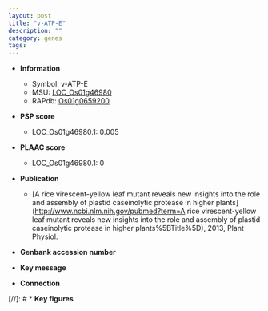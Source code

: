 ```yaml
---
layout: post
title: "v-ATP-E"
description: ""
category: genes
tags: 
---
```


* **Information**  
    + Symbol: v-ATP-E  
    + MSU: [LOC_Os01g46980](http://rice.plantbiology.msu.edu/cgi-bin/ORF_infopage.cgi?orf=LOC_Os01g46980)  
    + RAPdb: [Os01g0659200](http://rapdb.dna.affrc.go.jp/viewer/gbrowse_details/irgsp1?name=Os01g0659200)  

* **PSP score**  
    + LOC_Os01g46980.1: 0.005 

* **PLAAC score**  
    + LOC_Os01g46980.1: 0 

* **Publication**  
    + [A rice virescent-yellow leaf mutant reveals new insights into the role and assembly of plastid caseinolytic protease in higher plants](http://www.ncbi.nlm.nih.gov/pubmed?term=A rice virescent-yellow leaf mutant reveals new insights into the role and assembly of plastid caseinolytic protease in higher plants%5BTitle%5D), 2013, Plant Physiol.

* **Genbank accession number**  

* **Key message**  

* **Connection**  

[//]: # * **Key figures**  


